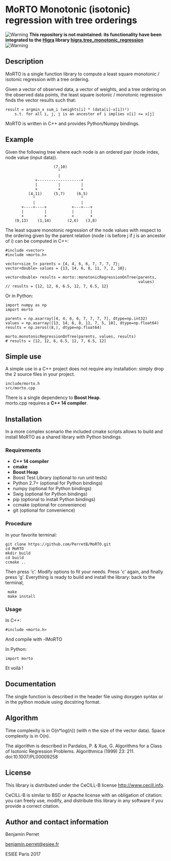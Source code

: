 MoRTO Monotonic (isotonic) regression with tree orderings
=========================================================

![Warning](https://upload.wikimedia.org/wikipedia/commons/archive/7/75/20100608203627%21Dialog-warning-yellow.svg) **This repository is not maintained: its functionality have been integrated to the [Higra](https://github.com/higra/Higra) library [higra.tree_monotonic_regression](https://higra.readthedocs.io/en/latest/python/tree_algorithm.html#higra.tree_monotonic_regression)** ![Warning](https://upload.wikimedia.org/wikipedia/commons/archive/7/75/20100608203627%21Dialog-warning-yellow.svg)


Description
-----------

MoRTO is a single function library to compute a least square 
monotonic / isotonic regression with a tree ordering.

Given a vector of observed data, a vector of weights, and a tree ordering on 
the observed data points, the least square isotonic / monotonic regression finds 
the vector results such that:

    result = argmin_x sum_i (weights[i] * (data[i]-x[i])²)
        s.t. for all i, j, j is an ancestor of i implies x[i] <= x[j]



MoRTO is written in C++ and provides Python/Numpy bindings.



Example
-------
Given the following tree where each node is an ordered pair 
(node index, node value (input data)).
                                    
                         (7,10)
                           ^
                           |
                 +-------------------+
                 |         |         |
                 +         +         +
              (4,11)     (5,7)     (6,5)
                ^                    ^
                |                    |
           +----+----+           +---+---+
           |         |           |       |
           +         +           +       +
        (0,13)    (1,14)       (2,6)   (3,8)
    
The least square monotonic regression of the node values with respect to the 
ordering given by the parent relation (node i is before j if j is an ancestor 
of i) can be computed in C++:
 
    #include <vector>
    #include <morto.h>
    
    vector<size_t> parents = {4, 4, 6, 6, 7, 7, 7, 7};
    vector<double> values = {13, 14, 6, 8, 11, 7, 2, 10};
    
    vector<double> results = morto::monotonicRegressionOnTree(parents, 
                                                              values)
    // results = {12, 12, 6, 6.5, 12, 7, 6.5, 12}
     

Or in Python:

    import numpy as np
    import morto
    
    parents = np.asarray([4, 4, 6, 6, 7, 7, 7, 7], dtype=np.int32)
    values = np.asarray([13, 14, 6, 8, 11, 7, 5, 10], dtype=np.float64)
    results = np.zeros((8,), dtype=np.float64)
    
    morto.monotonicRegressionOnTree(parents, values, results)
    # results = [12, 12, 6, 6.5, 12, 7, 6.5, 12]


Simple use
----------

A simple use in a C++ project does not require any installation: 
simply drop the 2 source files in your project.

    include/morto.h
    src/morto.cpp
    
There is a single dependency to **Boost Heap**.    
morto.cpp requires a **C++ 14 compiler**.  

Installation
------------

In a more complex scenario the included cmake scripts allows to build and 
install MoRTO as a shared library with Python bindings.

### Requirements
* **C++ 14 compiler**
* **cmake**
* **Boost Heap**
* Boost Test Library (optional to run unit tests)
* Python 2.7+ (optional for Python bindings)
* numpy (optional for Python bindings)
* Swig (optional for Python bindings)
* pip (optional to install Python bindings)
* ccmake (optional for convenience)
* git (optional for convenience)

### Procedure

In your favorite terminal:

    git clone https://github.com/PerretB/MoRTO.git
    cd MoRTO
    mkdir build
    cd build
    ccmake ..

Then press 'c'. Modify options to fit your needs. 
Press 'c' again, and finally press 'g'. 
Everything is ready to build and install the library: back to the terminal,

     make
     make install

### Usage

In C++: 

    #include <morto.h>

And compile with -lMoRTO

In Python:

    import morto
    
Et voilà !

Documentation
-------------

The single function is described in the header file using doxygen syntax or in 
the python module using docstring format.


Algorithm
---------

Time complexity is in O(n*log(n)) (with n the size of the vector data).
Space complexity is in O(n).

The algorithm is described in Pardalos, P. & Xue, G. Algorithms for a Class of 
Isotonic Regression Problems. Algorithmica (1999) 23: 211. 
doi:10.1007/PL00009258


License
-------

This library is distributed under the CeCILL-B license http://www.cecill.info.

CeCILL-B is similar to BSD or Apache license with an obligation of citation: 
you can freely use, modify, and distribute this library in any software if you 
provide a correct citation.

Author and contact information
------------------------------

Benjamin Perret

benjamin.perret@esiee.fr

ESIEE Paris 2017
